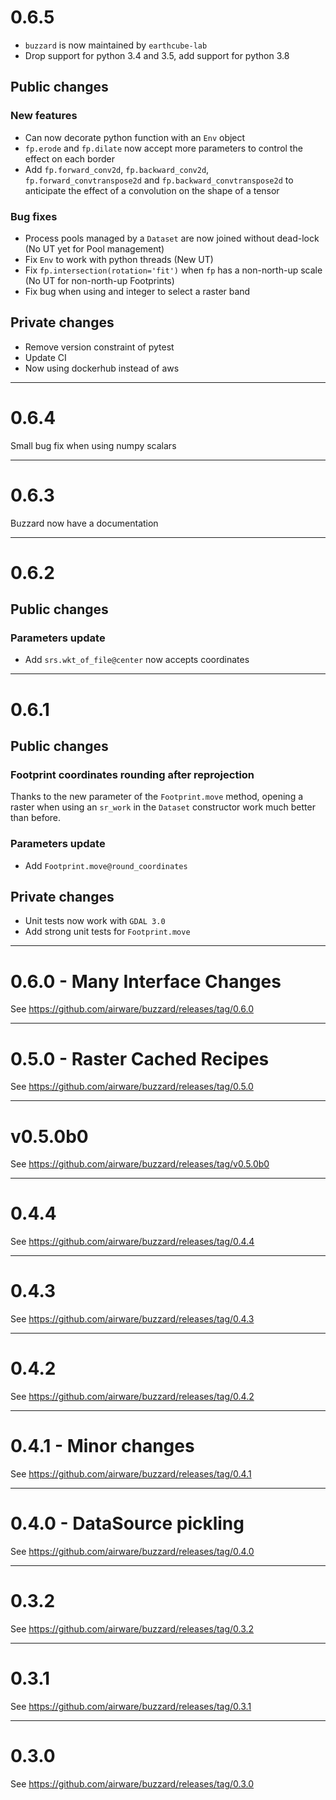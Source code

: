 # 0.6.5
- `buzzard` is now maintained by `earthcube-lab`
- Drop support for python 3.4 and 3.5, add support for python 3.8

## Public changes
### New features
- Can now decorate python function with an `Env` object
- `fp.erode` and `fp.dilate` now accept more parameters to control the effect on each border
- Add `fp.forward_conv2d`, `fp.backward_conv2d`, `fp.forward_convtranspose2d` and `fp.backward_convtranspose2d` to anticipate the effect of a convolution on the shape of a tensor

### Bug fixes
- Process pools managed by a `Dataset` are now joined without dead-lock (No UT yet for Pool management)
- Fix `Env` to work with python threads (New UT)
- Fix `fp.intersection(rotation='fit')` when `fp` has a non-north-up scale (No UT for non-north-up Footprints)
- Fix bug when using and integer to select a raster band

## Private changes
- Remove version constraint of pytest
- Update CI
- Now using dockerhub instead of aws

---

# 0.6.4
Small bug fix when using numpy scalars

---

# 0.6.3
Buzzard now have a documentation

---


# 0.6.2
## Public changes
### Parameters update
- Add `srs.wkt_of_file@center` now accepts coordinates

---

# 0.6.1
## Public changes
### Footprint coordinates rounding after reprojection
Thanks to the new parameter of the `Footprint.move` method, opening a raster when using an `sr_work` in the `Dataset` constructor work much better than before.

### Parameters update
- Add `Footprint.move@round_coordinates`
## Private changes
- Unit tests now work with `GDAL 3.0`
- Add strong unit tests for `Footprint.move`

---

# 0.6.0 - Many Interface Changes
See https://github.com/airware/buzzard/releases/tag/0.6.0

---

# 0.5.0 - Raster Cached Recipes
See https://github.com/airware/buzzard/releases/tag/0.5.0

---

# v0.5.0b0
See https://github.com/airware/buzzard/releases/tag/v0.5.0b0

---

# 0.4.4
See https://github.com/airware/buzzard/releases/tag/0.4.4

---

# 0.4.3
See https://github.com/airware/buzzard/releases/tag/0.4.3

---

# 0.4.2
See https://github.com/airware/buzzard/releases/tag/0.4.2

---

# 0.4.1 - Minor changes
See https://github.com/airware/buzzard/releases/tag/0.4.1

---

# 0.4.0 - DataSource pickling
See https://github.com/airware/buzzard/releases/tag/0.4.0

---

# 0.3.2
See https://github.com/airware/buzzard/releases/tag/0.3.2

---

# 0.3.1
See https://github.com/airware/buzzard/releases/tag/0.3.1

---

# 0.3.0
See https://github.com/airware/buzzard/releases/tag/0.3.0
